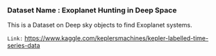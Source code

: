 ### Dataset Name : Exoplanet Hunting in Deep Space

This is a Dataset on Deep sky objects to find Exoplanet systems.

`Link:` https://www.kaggle.com/keplersmachines/kepler-labelled-time-series-data 